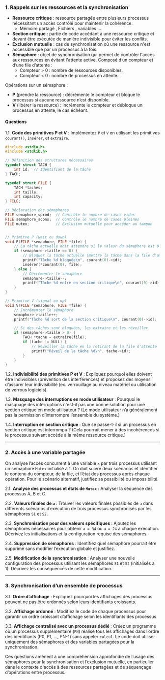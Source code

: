 ### 1. Rappels sur les ressources et la synchronisation

- **Ressource critique** : ressource partagée entre plusieurs processus nécessitant un accès contrôlé pour maintenir la cohérence.
	- Mémoire partagé , Fichiers , variables ...
- **Section critique** : partie de code accédant à une ressource critique et devant être exécutée de manière indivisible pour éviter les conflits.
- **Exclusion mutuelle** : cas de synchronisation où une ressource n'est accessible que par un processus à la fois.
- **Sémaphore** : objet de synchronisation qui permet de contrôler l'accès aux ressources en évitant l'attente active. Composé d’un compteur et d’une file d’attente :
    - Compteur > 0 : nombre de ressources disponibles.
    - Compteur < 0 : nombre de processus en attente.

Opérations sur un sémaphore :

- **P** (prendre la ressource) : décrémente le compteur et bloque le processus si aucune ressource n’est disponible.
- **V** (libérer la ressource) : incrémente le compteur et débloque un processus en attente, le cas échéant.

#### Questions

1.1. **Code des primitives P et V** : Implémentez `P` et `V` en utilisant les primitives `courant()`, `insérer`, et `extraire`.
```c
#include <stdio.h>
#include <stdlib.h>

// Définition des structures nécessaires
typedef struct TACH {
    int id;  // Identifiant de la tâche
} TACH;

typedef struct FILE {
    TACH *taches;
    int taille;
    int capacity;
} FILE;

// Déclaration des sémaphores
FILE semaphore_sprod;  // Contrôle le nombre de cases vides
FILE semaphore_scons;  // Contrôle le nombre de cases pleines
FILE mutex;            // Exclusion mutuelle pour accéder au tampon


// Primitve P (wait ou down)
void P(FILE *semaphore, FILE *file) {
    // La tâche actuelle doit attendre si la valeur du sémaphore est 0
    if (semaphore->taille == 0) {
        // Bloquer la tâche actuelle (mettre la tâche dans la file d'attente)
        printf("Tâche %d bloquée\n", courant(0)->id);
        insérer(*courant(0), file);
    } else {
        // Décrémenter le sémaphore
        semaphore->taille--;
        printf("Tâche %d entre en section critique\n", courant(0)->id);
    }
}

// Primitve V (signal ou up)
void V(FILE *semaphore, FILE *file) {
    // Incrémenter le sémaphore
    semaphore->taille++;
    printf("Tâche %d sort de la section critique\n", courant(0)->id);

    // Si des tâches sont bloquées, les extraire et les réveiller
    if (semaphore->taille > 0) {
        TACH *tache = extraire(file);
        if (tache != NULL) {
            // Réveiller la tâche en la retirant de la file d'attente
            printf("Réveil de la tâche %d\n", tache->id);
        }
    }
}
```

1.2. **Indivisibilité des primitives P et V** : Expliquez pourquoi elles doivent être indivisibles (prévention des interférences) et proposez des moyens d’assurer leur indivisibilité (ex. verrouillage au niveau matériel ou utilisation de verrous logiciels).

1.3. **Masquage des interruptions en mode utilisateur** : Pourquoi le masquage des interruptions n'est-il pas une bonne solution pour une section critique en mode utilisateur ? (Le mode utilisateur n’a généralement pas la permission d’interrompre l’ensemble du système.)

1.4. **Interruption en section critique** : Que se passe-t-il si un processus en section critique est interrompu ? (Cela pourrait mener à des incohérences si le processus suivant accède à la même ressource critique.)

---

### 2. Accès à une variable partagée

On analyse l’accès concurrent à une variable `x` par trois processus utilisant un sémaphore `Mutex` initialisé à 1. On doit suivre deux scénarios et identifier le contenu du compteur, de la file, et l’état des processus après chaque opération. Pour le scénario alternatif, justifiez sa possibilité ou impossibilité.

2.1. **Analyse des processus et états de `Mutex`** : Analyser la séquence des processus A, B et C.

2.2. **Valeurs finales de `a`** : Trouver les valeurs finales possibles de `a` dans différents scénarios d’exécution de trois processus synchronisés par les sémaphores `S1` et `S2`.

2.3. **Synchronisation pour des valeurs spécifiques** : Ajoutez les sémaphores nécessaires pour obtenir `a = 34` ou `a = 24` à chaque exécution. Décrivez les initialisations et la configuration requise des sémaphores.

2.4. **Suppression de sémaphores** : Identifiez quel sémaphore pourrait être supprimé sans modifier l’exécution globale et justifiez.

2.5. **Modification de la synchronisation** : Analyser une nouvelle configuration des processus utilisant les sémaphores `S1` et `S2` (initialisés à 1). Décrivez les conséquences de cette modification.

---

### 3. Synchronisation d’un ensemble de processus

3.1. **Ordre d’affichage** : Expliquez pourquoi les affichages des processus peuvent ne pas être ordonnés selon leurs identifiants croissants.

3.2. **Affichage ordonné** : Modifiez le code de chaque processus pour garantir un ordre croissant d’affichage selon les identifiants des processus.

3.3. **Affichage centralisé avec un processus dédié** : Créez un programme où un processus supplémentaire (`PN`) réalise tous les affichages dans l’ordre des identifiants (P0, P1, …, PN-1) sans appeler `calcul`. Le code doit utiliser uniquement des sémaphores et des variables partagées pour la synchronisation.

Ces questions amènent à une compréhension approfondie de l’usage des sémaphores pour la synchronisation et l’exclusion mutuelle, en particulier dans le contexte d'accès à des ressources partagées et de séquençage d’opérations entre processus.